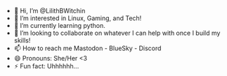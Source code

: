 - 👋 Hi, I’m @LilithBWitchin
- 👀 I’m interested in Linux, Gaming, and Tech!
- 🌱 I’m currently learning python.
- 💞️ I’m looking to collaborate on whatever I can help with once I build my skills!
- 📫 How to reach me Mastodon - BlueSky - Discord
- 😄 Pronouns: She/Her <3
- ⚡ Fun fact: Uhhhhhh...

<!---
LilithBWitchin/LilithBWitchin is a ✨ special ✨ repository because its `README.md` (this file) appears on your GitHub profile.
You can click the Preview link to take a look at your changes.
--->
